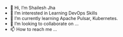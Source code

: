 - 👋 Hi, I’m Shailesh Jha
- 👀 I’m interested in Learning DevOps Skills
- 🌱 I’m currently learning Apache Pulsar, Kubernetes.
- 💞️ I’m looking to collaborate on ...
- 📫 How to reach me ...

<!---
shaileshjha061/shaileshjha061 is a ✨ special ✨ repository because its `README.md` (this file) appears on your GitHub profile.
You can click the Preview link to take a look at your changes.
--->
